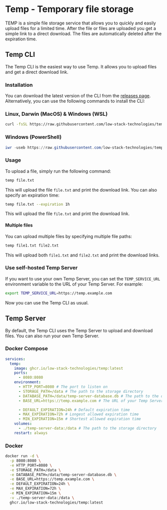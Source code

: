 # Temp - Temporary file storage

TEMP is a simple file storage service that allows you to quickly and easily upload files for a limited time. After the file or files are uploaded you get a simple link to a direct download. The files are automatically deleted after the expiration time.

## Temp CLI

The Temp CLI is the easiest way to use Temp. It allows you to upload files and get a direct download link.

### Installation

You can download the latest version of the CLI from the [releases page](https://github.com/low-stack/temp/releases). Alternatively, you can use the following commands to install the CLI:

### Linux, Darwin (MacOS) & Windows (WSL)

```bash
curl -fsSL https://raw.githubusercontent.com/low-stack-technologies/temp/main/install.sh | bash
```

### Windows (PowerShell)

```powershell
iwr -useb https://raw.githubusercontent.com/low-stack-technologies/temp/main/install.ps1 | iex
```

### Usage

To upload a file, simply run the following command:

```bash
temp file.txt
```

This will upload the file `file.txt` and print the download link. You can also specify an expiration time:

```bash
temp file.txt --expiration 1h
```

This will upload the file `file.txt` and print the download link.

#### Multiple files

You can upload multiple files by specifying multiple file paths:

```bash
temp file1.txt file2.txt
```

This will upload both `file1.txt` and `file2.txt` and print the download links.

### Use self-hosted Temp Server

If you want to use your own Temp Server, you can set the `TEMP_SERVICE_URL` environment variable to the URL of your Temp Server. For example:

```bash
export TEMP_SERVICE_URL=https://temp.example.com
```

Now you can use the Temp CLI as usual.

## Temp Server

By default, the Temp CLI uses the Temp Server to upload and download files. You can also run your own Temp Server.

### Docker Compose

```yaml
services:
  temp:
    image: ghcr.io/low-stack-technologies/temp:latest
    ports:
      - 8080:8080
    environment:
      - HTTP_PORT=8080 # The port to listen on
      - STORAGE_PATH=/data # The path to the storage directory
      - DATABASE_PATH=/data/temp-server-database.db # The path to the database file
      - BASE_URL=https://temp.example.com # The URL of your Temp Server

      - DEFAULT_EXPIRATION=24h # Default expiration time
      - MAX_EXPIRATION=72h # Longest allowed expiration time
      - MIN_EXPIRATION=15m # Shortest allowed expiration time
    volumes:
      - ./temp-server-data:/data # The path to the storage directory
    restart: always
```

### Docker

```bash
docker run -d \
  -p 8080:8080 \
  -e HTTP_PORT=8080 \
  -e STORAGE_PATH=/data \
  -e DATABASE_PATH=/data/temp-server-database.db \
  -e BASE_URL=https://temp.example.com \
  -e DEFAULT_EXPIRATION=24h \
  -e MAX_EXPIRATION=72h \
  -e MIN_EXPIRATION=15m \
  -v ./temp-server-data:/data \
  ghcr.io/low-stack-technologies/temp:latest
```
